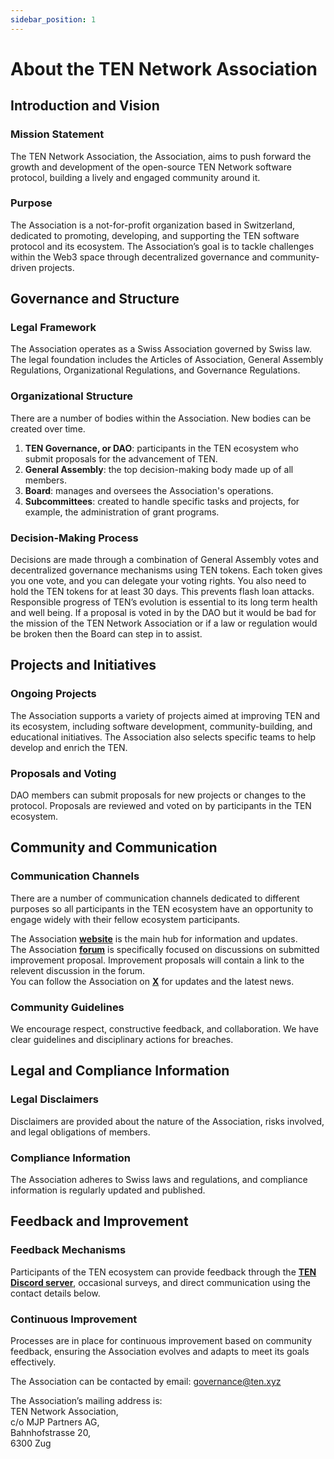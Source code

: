 ```yaml
---
sidebar_position: 1
---
```

# About the TEN Network Association

## Introduction and Vision

### Mission Statement
The TEN Network Association, the Association, aims to push forward the growth and development of the open-source TEN Network software protocol, building a lively and engaged community around it.

### Purpose
The Association is a not-for-profit organization based in Switzerland, dedicated to promoting, developing, and supporting the TEN software protocol and its ecosystem.  The Association’s goal is to tackle challenges within the Web3 space through decentralized governance and community-driven projects.

## Governance and Structure

### Legal Framework
The Association operates as a Swiss Association governed by Swiss law. The legal foundation includes the Articles of Association, General Assembly Regulations, Organizational Regulations, and Governance Regulations.

### Organizational Structure
There are a number of bodies within the Association. New bodies can be created over time.
1. **TEN Governance, or DAO**: participants in the TEN ecosystem who submit proposals for the advancement of TEN.
1. **General Assembly**: the top decision-making body made up of all members.
1. **Board**: manages and oversees the Association's operations.
1. **Subcommittees**: created to handle specific tasks and projects, for example, the administration of grant programs.

### Decision-Making Process
Decisions are made through a combination of General Assembly votes and decentralized governance mechanisms using TEN tokens. Each token gives you one vote, and you can delegate your voting rights. You also need to hold the TEN tokens for at least 30 days. This prevents flash loan attacks.
Responsible progress of TEN’s evolution is essential to its long term health and well being. If a proposal is voted in by the DAO but it would be bad for the mission of the TEN Network Association or if a law or regulation would be broken then the Board can step in to assist.

## Projects and Initiatives
### Ongoing Projects
The Association supports a variety of projects aimed at improving TEN and its ecosystem, including software development, community-building, and educational initiatives. The Association also selects specific teams to help develop and enrich the TEN.

### Proposals and Voting
DAO members can submit proposals for new projects or changes to the protocol. Proposals are reviewed and voted on by participants in the TEN ecosystem.

## Community and Communication
### Communication Channels
There are a number of communication channels dedicated to different purposes so all participants in the TEN ecosystem have an opportunity to engage widely with their fellow ecosystem participants.  

The Association **[website](https://association.ten.xyz)** is the main hub for information and updates.  
The Association **[forum](https://forum.ten.xyz)** is specifically focused on discussions on submitted improvement proposal. Improvement proposals will contain a link to the relevent discussion in the forum.  
You can follow the Association on **[X](https://x.com/tenassociation)** for updates and the latest news.  

### Community Guidelines
We encourage respect, constructive feedback, and collaboration. We have clear guidelines and disciplinary actions for breaches.

## Legal and Compliance Information
### Legal Disclaimers
Disclaimers are provided about the nature of the Association, risks involved, and legal obligations of members.

### Compliance Information
The Association adheres to Swiss laws and regulations, and compliance information is regularly updated and published.

## Feedback and Improvement
### Feedback Mechanisms
Participants of the TEN ecosystem can provide feedback through the **[TEN Discord server](https://discord.gg/yQfmKeNzNd)**, occasional surveys, and direct communication using the contact details below.

### Continuous Improvement
Processes are in place for continuous improvement based on community feedback, ensuring the Association evolves and adapts to meet its goals effectively.

The Association can be contacted by email: governance@ten.xyz

The Association’s mailing address is:  
TEN Network Association,  
c/o MJP Partners AG,  
Bahnhofstrasse 20,  
6300 Zug  